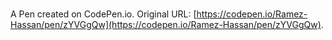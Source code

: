# 

A Pen created on CodePen.io. Original URL: [https://codepen.io/Ramez-Hassan/pen/zYVGgQw](https://codepen.io/Ramez-Hassan/pen/zYVGgQw).

